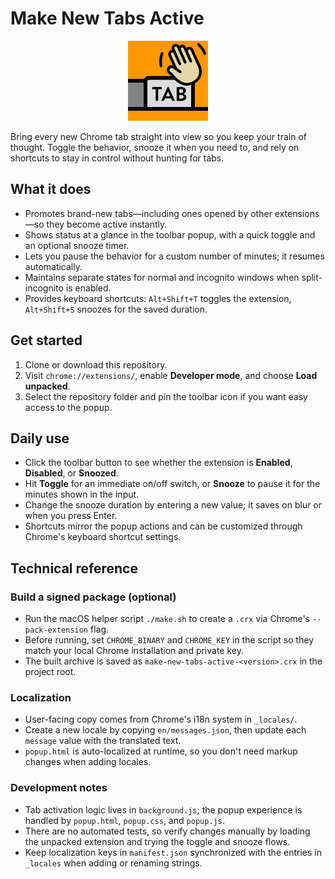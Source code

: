 # Make New Tabs Active

<p align="center">
  <img src="icon.png" alt="Make New Tabs Active icon" width="128" />
</p>

Bring every new Chrome tab straight into view so you keep your train of thought. Toggle the behavior, snooze it when you need to, and rely on shortcuts to stay in control without hunting for tabs.

## What it does
- Promotes brand-new tabs—including ones opened by other extensions—so they become active instantly.
- Shows status at a glance in the toolbar popup, with a quick toggle and an optional snooze timer.
- Lets you pause the behavior for a custom number of minutes; it resumes automatically.
- Maintains separate states for normal and incognito windows when split-incognito is enabled.
- Provides keyboard shortcuts: `Alt+Shift+T` toggles the extension, `Alt+Shift+S` snoozes for the saved duration.

## Get started
1. Clone or download this repository.
2. Visit `chrome://extensions/`, enable **Developer mode**, and choose **Load unpacked**.
3. Select the repository folder and pin the toolbar icon if you want easy access to the popup.

## Daily use
- Click the toolbar button to see whether the extension is **Enabled**, **Disabled**, or **Snoozed**.
- Hit **Toggle** for an immediate on/off switch, or **Snooze** to pause it for the minutes shown in the input.
- Change the snooze duration by entering a new value; it saves on blur or when you press Enter.
- Shortcuts mirror the popup actions and can be customized through Chrome's keyboard shortcut settings.

## Technical reference

### Build a signed package (optional)
- Run the macOS helper script `./make.sh` to create a `.crx` via Chrome's `--pack-extension` flag.
- Before running, set `CHROME_BINARY` and `CHROME_KEY` in the script so they match your local Chrome installation and private key.
- The built archive is saved as `make-new-tabs-active-<version>.crx` in the project root.

### Localization
- User-facing copy comes from Chrome's i18n system in `_locales/`.
- Create a new locale by copying `en/messages.json`, then update each `message` value with the translated text.
- `popup.html` is auto-localized at runtime, so you don't need markup changes when adding locales.

### Development notes
- Tab activation logic lives in `background.js`; the popup experience is handled by `popup.html`, `popup.css`, and `popup.js`.
- There are no automated tests, so verify changes manually by loading the unpacked extension and trying the toggle and snooze flows.
- Keep localization keys in `manifest.json` synchronized with the entries in `_locales` when adding or renaming strings.

